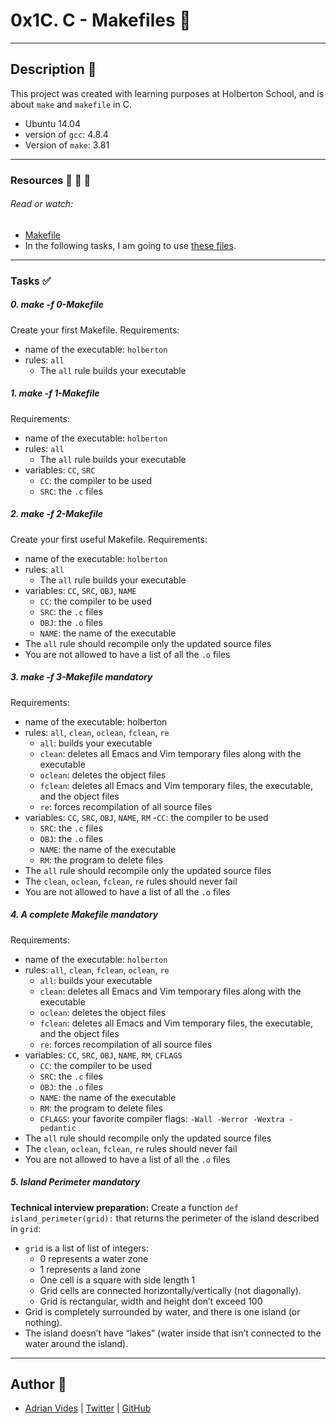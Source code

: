 #  0x1C. C - Makefiles :file_folder:
---


## Description :newspaper:
This project was created with learning purposes at Holberton School, and is about ```make``` and ```makefile``` in C.
- Ubuntu 14.04
- version of ```gcc```: 4.8.4
- Version of ```make```: 3.81

---
### Resources :blue_book: :orange_book: :green_book:
###### Read or watch:
- [Makefile](https://www.gnu.org/software/make/manual/make.html)
- In the following tasks, I am going to use [these files](https://github.com/holbertonschool/0x1B.c).

---

### Tasks :white_check_mark:

##### 0. make -f 0-Makefile
Create your first Makefile.
Requirements:
- name of the executable: ```holberton```
- rules: ```all```
    - The ```all``` rule builds your executable

##### 1. make -f 1-Makefile
Requirements:
- name of the executable: ```holberton```
- rules: ```all```
    - The ```all``` rule builds your executable
- variables: ```CC```, ```SRC```
    - ```CC```: the compiler to be used
    - ```SRC```: the ```.c``` files

##### 2. make -f 2-Makefile
Create your first useful Makefile.
Requirements:
- name of the executable: ```holberton```
- rules: ```all```
    - The ```all``` rule builds your executable
- variables: ```CC```, ```SRC```, ```OBJ```, ```NAME```
    - ```CC```: the compiler to be used
    - ```SRC```: the ```.c``` files
    - ```OBJ```: the ```.o``` files
    - ```NAME```: the name of the executable
- The ```all``` rule should recompile only the updated source files
- You are not allowed to have a list of all the ```.o``` files

##### 3. make -f 3-Makefile mandatory
Requirements:
- name of the executable: holberton
- rules: ```all```, ```clean```, ```oclean```, ```fclean```, ```re```
    - ```all```: builds your executable
    - ```clean```: deletes all Emacs and Vim temporary files along with the executable
    - ```oclean```: deletes the object files
    - ```fclean```: deletes all Emacs and Vim temporary files, the executable, and the object files
    - ```re```: forces recompilation of all source files
- variables: ```CC```, ```SRC```, ```OBJ```, ```NAME```, ```RM```
    -```CC```: the compiler to be used
    - ```SRC```: the ```.c``` files
    - ```OBJ```: the ```.o``` files
    - ```NAME```: the name of the executable
    - ```RM```: the program to delete files
- The ```all``` rule should recompile only the updated source files
- The ```clean```, ```oclean```, ```fclean```, ```re``` rules should never fail
- You are not allowed to have a list of all the ```.o``` files

##### 4. A complete Makefile mandatory
Requirements:
- name of the executable: ```holberton```
- rules: ```all```, ```clean```, ```fclean```, ```oclean```, ```re```
    - ```all```: builds your executable
    - ```clean```: deletes all Emacs and Vim temporary files along with the executable
    - ```oclean```: deletes the object files
    - ```fclean```: deletes all Emacs and Vim temporary files, the executable, and the object files
    - ```re```: forces recompilation of all source files
- variables: ```CC```, ```SRC```, ```OBJ```, ```NAME```, ```RM```, ```CFLAGS```
    - ```CC```: the compiler to be used
    - ```SRC```: the ```.c``` files
    - ```OBJ```: the ```.o``` files
    - ```NAME```: the name of the executable
    - ```RM```: the program to delete files
    - ```CFLAGS```: your favorite compiler flags: ```-Wall -Werror -Wextra -pedantic```
- The ```all``` rule should recompile only the updated source files
- The ```clean```, ```oclean```, ```fclean```, ```re``` rules should never fail
- You are not allowed to have a list of all the ```.o``` files

##### 5. Island Perimeter mandatory
**Technical interview preparation:**
Create a function ```def island_perimeter(grid):``` that returns the perimeter of the island described in ```grid```:
- ```grid``` is a list of list of integers:
    - 0 represents a water zone
    - 1 represents a land zone
    - One cell is a square with side length 1
    - Grid cells are connected horizontally/vertically (not diagonally).
    - Grid is rectangular, width and height don’t exceed 100
- Grid is completely surrounded by water, and there is one island (or nothing).
- The island doesn’t have “lakes” (water inside that isn’t connected to the water around the island).

---
## Author :bust_in_silhouette:

- [Adrian Vides] | [Twitter] | [GitHub]



[GitHub]: <https://github.com/AdrianVides56>
[Twitter]: <https://twitter.com/termi56661>
[Adrian Vides]: <https://www.linkedin.com/in/adrian-felipe-vides-jimenez-a201401b7> 
